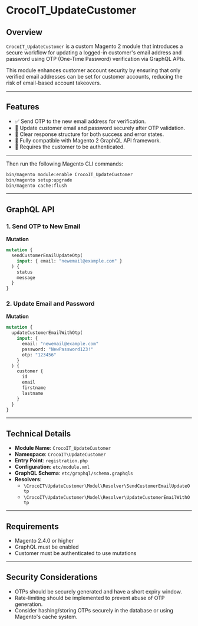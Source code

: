 # CrocoIT_UpdateCustomer

## Overview

`CrocoIT_UpdateCustomer` is a custom Magento 2 module that introduces a secure workflow for updating a logged-in customer's email address and password using OTP (One-Time Password) verification via GraphQL APIs.

This module enhances customer account security by ensuring that only verified email addresses can be set for customer accounts, reducing the risk of email-based account takeovers.

---

## Features

- ✅ Send OTP to the new email address for verification.
- 🔐 Update customer email and password securely after OTP validation.
- 💬 Clear response structure for both success and error states.
- 📡 Fully compatible with Magento 2 GraphQL API framework.
- 👤 Requires the customer to be authenticated.

---

Then run the following Magento CLI commands:

```bash
bin/magento module:enable CrocoIT_UpdateCustomer
bin/magento setup:upgrade
bin/magento cache:flush
```

---

## GraphQL API

### 1. Send OTP to New Email

**Mutation**

```graphql
mutation {
  sendCustomerEmailUpdateOtp(
    input: { email: "newemail@example.com" }
  ) {
    status
    message
  }
}
```

### 2. Update Email and Password

**Mutation**

```graphql
mutation {
  updateCustomerEmailWithOtp(
    input: {
      email: "newemail@example.com"
      password: "NewPassword123!"
      otp: "123456"
    }
  ) {
    customer {
      id
      email
      firstname
      lastname
    }
  }
}
```

---

## Technical Details

- **Module Name**: `CrocoIT_UpdateCustomer`
- **Namespace**: `CrocoIT\UpdateCustomer`
- **Entry Point**: `registration.php`
- **Configuration**: `etc/module.xml`
- **GraphQL Schema**: `etc/graphql/schema.graphqls`
- **Resolvers**:
    - `\CrocoIT\UpdateCustomer\Model\Resolver\SendCustomerEmailUpdateOtp`
    - `\CrocoIT\UpdateCustomer\Model\Resolver\UpdateCustomerEmailWithOtp`

---

## Requirements

- Magento 2.4.0 or higher
- GraphQL must be enabled
- Customer must be authenticated to use mutations

---

## Security Considerations

- OTPs should be securely generated and have a short expiry window.
- Rate-limiting should be implemented to prevent abuse of OTP generation.
- Consider hashing/storing OTPs securely in the database or using Magento's cache system.


